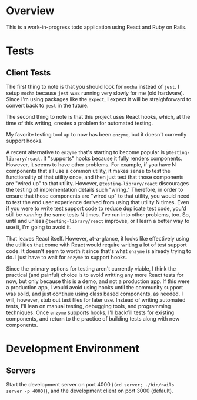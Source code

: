 # Overview

This is a work-in-progress todo application using React and Ruby on Rails.

# Tests

## Client Tests

The first thing to note is that you should look for `mocha` instead of `jest`. I setup `mocha` because `jest` was running very slowly for me (old hardware). Since I'm using packages like the `expect`, I expect it will be straighforward to convert back to `jest` in the future.

The second thing to note is that this project uses React hooks, which, at the time of this writing, creates a problem for automated testing.

My favorite testing tool up to now has been `enzyme`, but it doesn't currently support hooks.

A recent alternative to `enzyme` that's starting to become popular is `@testing-library/react`. It "supports" hooks because it fully renders components. However, it seems to have other problems. For example, if you have N components that all use a common utility, it makes sense to test the functionality of that utility once, and then just test that those components are "wired up" to that utility. However, `@testing-library/react` discourages the testing of implementation details such "wiring." Therefore, in order to ensure that those components are "wired up" to that utility, you would need to test the end user experience derived from using that utility N times. Even if you were to write test support code to reduce duplicate test code, you'd still be _running_ the same tests N times. I've run into other problems, too. So, until and unless `@testing-library/react` improves, or I learn a better way to use it, I'm going to avoid it.

That leaves React itself. However, at-a-glance, it looks like effectively using the utilities that come with React would require writing a lot of test support code. It doesn't seem to worth it since that's what `enzyme` is already trying to do. I just have to wait for `enzyme` to support hooks.

Since the primary options for testing aren't currently viable, I think the practical (and painful) choice is to avoid writting any more React tests for now, but only because this is a demo, and not a production app. If this were a production app, I would avoid using hooks until the community support was solid, and just continue using class based components, as needed. I will, however, stub out test files for later use. Instead of writing automated tests, I'll lean on manual testing, debugging tools, and programming techniques. Once `enzyme` supports hooks, I'll backfill tests for existing components, and return to the practice of building tests along with new components.


# Development Environment

## Servers

Start the development server on port 4000 (`(cd server; ./bin/rails server -p 4000)`), and the development client on port 3000 (default).
